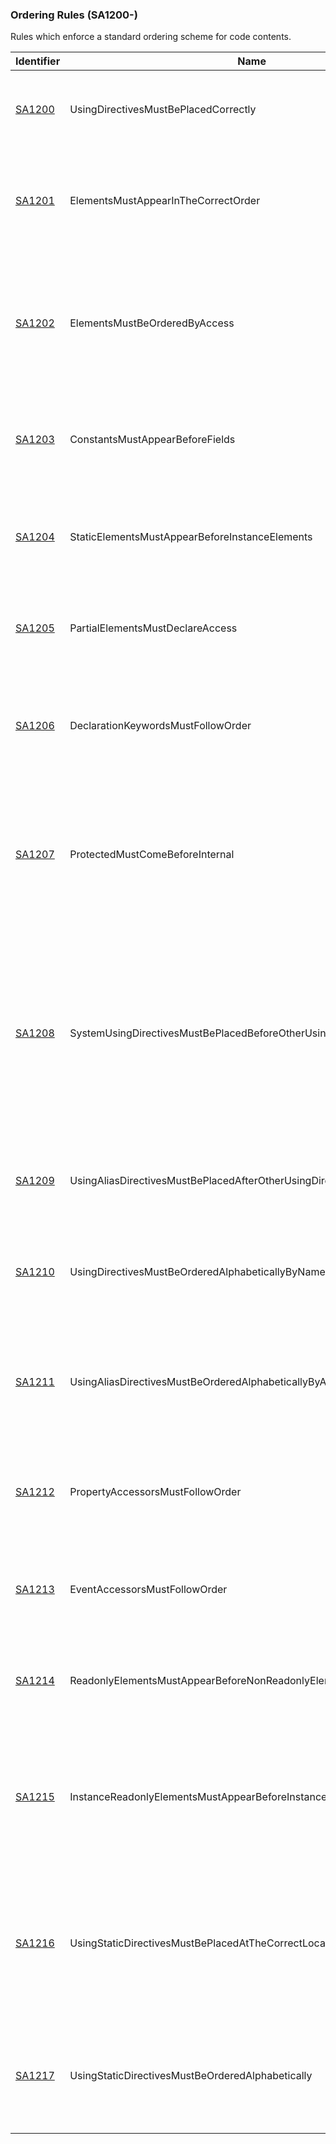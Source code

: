 ### Ordering Rules (SA1200-)

Rules which enforce a standard ordering scheme for code contents.

| Identifier          | Name                                                                | Description                                                                                                                                                                  |
| ------------------- | ------------------------------------------------------------------- | ---------------------------------------------------------------------------------------------------------------------------------------------------------------------------- |
| [SA1200](SA1200.md) | UsingDirectivesMustBePlacedCorrectly                                | A C# using directive is placed outside of a namespace element.                                                                                                               |
| [SA1201](SA1201.md) | ElementsMustAppearInTheCorrectOrder                                 | An element within a C# code file is out of order in relation to the other elements in the code.                                                                              |
| [SA1202](SA1202.md) | ElementsMustBeOrderedByAccess                                       | An element within a C# code file is out of order within regard to access level, in relation to other elements in the code.                                                   |
| [SA1203](SA1203.md) | ConstantsMustAppearBeforeFields                                     | A constant field is placed beneath a non-constant field.                                                                                                                     |
| [SA1204](SA1204.md) | StaticElementsMustAppearBeforeInstanceElements                      | A static element is positioned beneath an instance element of the same type.                                                                                                 |
| [SA1205](SA1205.md) | PartialElementsMustDeclareAccess                                    | The partial element does not have an access modifier defined.                                                                                                                |
| [SA1206](SA1206.md) | DeclarationKeywordsMustFollowOrder                                  | The keywords within the declaration of an element do not follow a standard ordering scheme.                                                                                  |
| [SA1207](SA1207.md) | ProtectedMustComeBeforeInternal                                     | The keyword _protected_ is positioned after the keyword _internal_ within the declaration of a protected internal C# element.                                                |
| [SA1208](SA1208.md) | SystemUsingDirectivesMustBePlacedBeforeOtherUsingDirectives         | A using directive which declares a member of the _System_ namespace appears after a using directive which declares a member of a different namespace, within a C# code file. |
| [SA1209](SA1209.md) | UsingAliasDirectivesMustBePlacedAfterOtherUsingDirectives           | A using-alias directive is positioned before a regular using directive.                                                                                                      |
| [SA1210](SA1210.md) | UsingDirectivesMustBeOrderedAlphabeticallyByNamespace               | The using directives within a C# code file are not sorted alphabetically by namespace.                                                                                       |
| [SA1211](SA1211.md) | UsingAliasDirectivesMustBeOrderedAlphabeticallyByAliasName          | The using-alias directives within a C# code file are not sorted alphabetically by alias name.                                                                                |
| [SA1212](SA1212.md) | PropertyAccessorsMustFollowOrder                                    | A get accessor appears after a set accessor within a property or indexer.                                                                                                    |
| [SA1213](SA1213.md) | EventAccessorsMustFollowOrder                                       | An add accessor appears after a remove accessor within an event.                                                                                                             |
| [SA1214](SA1214.md) | ReadonlyElementsMustAppearBeforeNonReadonlyElements                 | A readonly field is positioned beneath a non-readonly field.                                                                                                                 |
| [SA1215](SA1215.md) | InstanceReadonlyElementsMustAppearBeforeInstanceNonReadonlyElements | An instance readonly element is positioned beneath an instance non-readonly element of the same type.                                                                        |
| [SA1216](SA1216.md) | UsingStaticDirectivesMustBePlacedAtTheCorrectLocation               | A `using static` directive is positioned at the wrong location (before a regular using directive or after an alias using directive).                                         |
| [SA1217](SA1217.md) | UsingStaticDirectivesMustBeOrderedAlphabetically                    | The `using static` directives within a C# code file are not sorted alphabetically by full type name.                                                                         |
